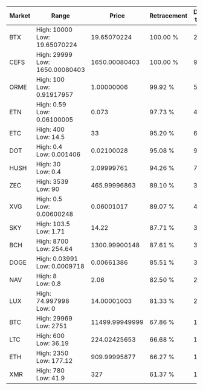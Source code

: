 | Market | Range | Price| Retracement | Doubles to 50% |
| --- | --- | --- | --- | --- |
| BTX | High: 10000<br />Low: 19.65070224 | 19.65070224 | 100.00 % | 254.94 |
| CEFS | High: 29999<br />Low: 1650.00080403 | 1650.00080403 | 100.00 % | 9.59 |
| ORME | High: 100<br />Low: 0.91917957 | 1.00000006 | 99.92 % | 50.46 |
| ETN | High: 0.59<br />Low: 0.06100005 | 0.073 | 97.73 % | 4.46 |
| ETC | High: 400<br />Low: 14.5 | 33 | 95.20 % | 6.28 |
| DOT | High: 0.4<br />Low: 0.001406 | 0.02100028 | 95.08 % | 9.56 |
| HUSH | High: 30<br />Low: 0.4 | 2.09999761 | 94.26 % | 7.24 |
| ZEC | High: 3539<br />Low: 90 | 465.99996863 | 89.10 % | 3.89 |
| XVG | High: 0.5<br />Low: 0.00600248 | 0.06001017 | 89.07 % | 4.22 |
| SKY | High: 103.5<br />Low: 1.71 | 14.22 | 87.71 % | 3.70 |
| BCH | High: 8700<br />Low: 254.64 | 1300.99900148 | 87.61 % | 3.44 |
| DOGE | High: 0.03991<br />Low: 0.0009718 | 0.00661386 | 85.51 % | 3.09 |
| NAV | High: 8<br />Low: 0.8 | 2.06 | 82.50 % | 2.14 |
| LUX | High: 74.997998<br />Low: 0 | 14.00001003 | 81.33 % | 2.68 |
| BTC | High: 29969<br />Low: 2751 | 11499.99949999 | 67.86 % | 1.42 |
| LTC | High: 600<br />Low: 36.19 | 224.02425653 | 66.68 % | 1.42 |
| ETH | High: 2350<br />Low: 177.12 | 909.99995877 | 66.27 % | 1.39 |
| XMR | High: 780<br />Low: 41.9 | 327 | 61.37 % | 1.26 |
